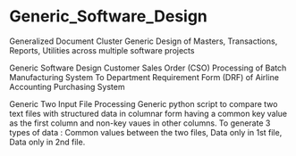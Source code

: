 # Generic_Software_Design

Generalized Document Cluster	Generic Design of Masters, Transactions, Reports, Utilities across multiple software projects
	
Generic Software Design	Customer Sales Order (CSO) Processing of Batch Manufacturing System To Department Requirement Form (DRF) of Airline Accounting Purchasing System
	
Generic Two Input File Processing	Generic python script to compare two text files with structured data in columnar form having a common key value as the first column and
non-key vaues in other columns. To generate 3 types of data : Common values between the two files, Data only in 1st file, Data only in 2nd file.  

